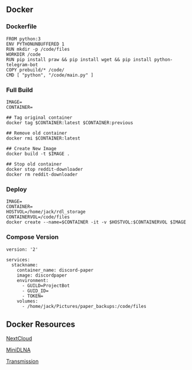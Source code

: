 ## Docker

### Dockerfile

```
FROM python:3
ENV PYTHONUNBUFFERED 1
RUN mkdir -p /code/files
WORKDIR /code
RUN pip install praw && pip install wget && pip install python-telegram-bot
COPY prebuild/* /code/
CMD [ "python", "/code/main.py" ]
```


### Full Build
```
IMAGE=
CONTAINER=

## Tag original container
docker tag $CONTAINER:latest $CONTAINER:previous

## Remove old container
docker rmi $CONTAINER:latest

## Create New Image
docker build -t $IMAGE .

## Stop old container
docker stop reddit-downloader
docker rm reddit-downloader

```

### Deploy
```
IMAGE=
CONTAINER=
HOSTVOL=/home/jack/rdl_storage
CONTAINERVOL=/code/files
docker create --name=$CONTAINER -it -v $HOSTVOL:$CONTAINERVOL $IMAGE
```

### Compose Version
```
version: '2'

services:
  stackname:
    container_name: discord-paper
    image: discordpaper
    environment:
      - GUILD=ProjectBot
      - GUID_ID=
      - TOKEN=
    volumes:
      - /home/jack/Pictures/paper_backups:/code/files

```





## Docker Resources

[NextCloud](resources/NextCloud.sh)

[MiniDLNA](resources/minidlnabuild.sh)

[Transmission](resources/transmission.sh)
